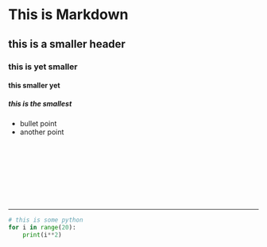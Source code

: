 # This is Markdown
## this is a smaller header
### this is yet smaller
#### this smaller yet
##### this is the smallest
* bullet point
* another point



<br><br><br><br><br><br><br>

--------------------------


```python
# this is some python
for i in range(20):
    print(i**2)
```